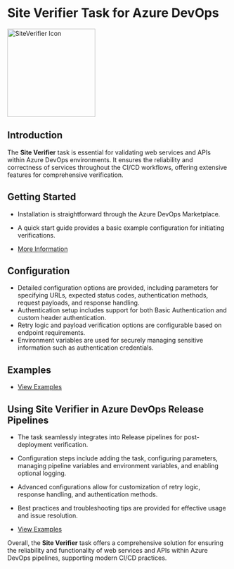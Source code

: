 # Site Verifier Task for Azure DevOps

<img src="https://site-verifier.gallerycdn.vsassets.io/extensions/site-verifier/239a924b-20fe-46d2-b9b1-f8fb92aae43b/0.0.5/1708973381790/images/icon.png" alt="SiteVerifier Icon" style="width: 200px; height: 200px;">


## Introduction

The **Site Verifier** task is essential for validating web services and APIs within Azure DevOps environments. It ensures the reliability and correctness of services throughout the CI/CD workflows, offering extensive features for comprehensive verification.

## Getting Started

- Installation is straightforward through the Azure DevOps Marketplace.
- A quick start guide provides a basic example configuration for initiating verifications.

- [More Information](https://marketplace.visualstudio.com/items?itemName=site-verifier.239a924b-20fe-46d2-b9b1-f8fb92aae43b)


## Configuration

- Detailed configuration options are provided, including parameters for specifying URLs, expected status codes, authentication methods, request payloads, and response handling.
- Authentication setup includes support for both Basic Authentication and custom header authentication.
- Retry logic and payload verification options are configurable based on endpoint requirements.
- Environment variables are used for securely managing sensitive information such as authentication credentials.

## Examples

- [View Examples](https://marketplace.visualstudio.com/items?itemName=site-verifier.239a924b-20fe-46d2-b9b1-f8fb92aae43b#examples)


## Using Site Verifier in Azure DevOps Release Pipelines

- The task seamlessly integrates into Release pipelines for post-deployment verification.
- Configuration steps include adding the task, configuring parameters, managing pipeline variables and environment variables, and enabling optional logging.
- Advanced configurations allow for customization of retry logic, response handling, and authentication methods.
- Best practices and troubleshooting tips are provided for effective usage and issue resolution.

- [View Examples](https://marketplace.visualstudio.com/items?itemName=site-verifier.239a924b-20fe-46d2-b9b1-f8fb92aae43b#using-site-verifier-in-azure-devops-release-pipelines)

Overall, the **Site Verifier** task offers a comprehensive solution for ensuring the reliability and functionality of web services and APIs within Azure DevOps pipelines, supporting modern CI/CD practices.
